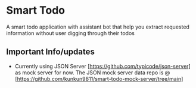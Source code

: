 # Smart Todo

A smart todo application with assistant bot that help you extract requested information without user digging through their todos

## Important Info/updates

- Currently using JSON Server [https://github.com/typicode/json-server] as mock server for now. The JSON mock server data repo is @ [https://github.com/kunkun9811/smart-todo-mock-server/tree/main]
